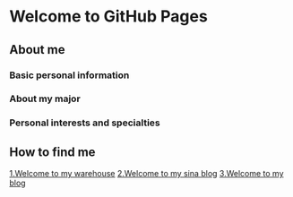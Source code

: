# Welcome to GitHub Pages

## **About me**
### Basic personal information

### About my major

### Personal interests and specialties


## **How to find me**
[1.Welcome to my warehouse](https://github.com/Beierchen22/belle.github.io)  [2.Welcome to my sina blog](https://weibo.com/2588506177/profile)  [3.Welcome to my blog](https://beierchen22.github.io/belle.github.io/)

